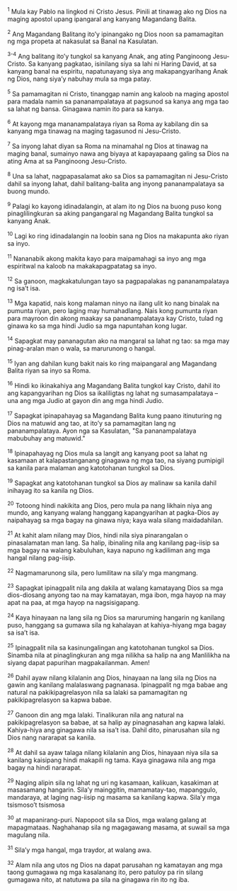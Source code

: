 <sup>1</sup>
Mula kay Pablo na lingkod ni Cristo Jesus. Pinili at tinawag ako ng Dios na maging apostol upang ipangaral ang kanyang Magandang Balita. 

<sup>2</sup>
Ang Magandang Balitang itoʼy ipinangako ng Dios noon sa pamamagitan ng mga propeta at nakasulat sa Banal na Kasulatan.

<sup>3-4</sup>
Ang balitang itoʼy tungkol sa kanyang Anak, ang ating Panginoong Jesu-Cristo. Sa kanyang pagkatao, isinilang siya sa lahi ni Haring David, at sa kanyang banal na espiritu, napatunayang siya ang makapangyarihang Anak ng Dios, nang siyaʼy nabuhay mula sa mga patay. 

<sup>5</sup>
Sa pamamagitan ni Cristo, tinanggap namin ang kaloob na maging apostol para madala namin sa pananampalataya at pagsunod sa kanya ang mga tao sa lahat ng bansa. Ginagawa namin ito para sa kanya. 

<sup>6</sup>
At kayong mga mananampalataya riyan sa Roma ay kabilang din sa kanyang mga tinawag na maging tagasunod ni Jesu-Cristo. 

<sup>7</sup>
Sa inyong lahat diyan sa Roma na minamahal ng Dios at tinawag na maging banal, sumainyo nawa ang biyaya at kapayapaang galing sa Dios na ating Ama at sa Panginoong Jesu-Cristo.

<sup>8</sup>
Una sa lahat, nagpapasalamat ako sa Dios sa pamamagitan ni Jesu-Cristo dahil sa inyong lahat, dahil balitang-balita ang inyong pananampalataya sa buong mundo. 

<sup>9</sup>
Palagi ko kayong idinadalangin, at alam ito ng Dios na buong puso kong pinaglilingkuran sa aking pangangaral ng Magandang Balita tungkol sa kanyang Anak. 

<sup>10</sup>
Lagi ko ring idinadalangin na loobin sana ng Dios na makapunta ako riyan sa inyo. 

<sup>11</sup>
Nananabik akong makita kayo para maipamahagi sa inyo ang mga espiritwal na kaloob na makakapagpatatag sa inyo. 

<sup>12</sup>
Sa ganoon, magkakatulungan tayo sa pagpapalakas ng pananampalataya ng isaʼt isa. 

<sup>13</sup>
Mga kapatid, nais kong malaman ninyo na ilang ulit ko nang binalak na pumunta riyan, pero laging may humahadlang. Nais kong pumunta riyan para mayroon din akong maakay sa pananampalataya kay Cristo, tulad ng ginawa ko sa mga hindi Judio sa mga napuntahan kong lugar. 

<sup>14</sup>
Sapagkat may pananagutan ako na mangaral sa lahat ng tao: sa mga may pinag-aralan man o wala, sa marurunong o hangal. 

<sup>15</sup>
Iyan ang dahilan kung bakit nais ko ring maipangaral ang Magandang Balita riyan sa inyo sa Roma.

<sup>16</sup>
Hindi ko ikinakahiya ang Magandang Balita tungkol kay Cristo, dahil ito ang kapangyarihan ng Dios sa ikaliligtas ng lahat ng sumasampalataya – una ang mga Judio at gayon din ang mga hindi Judio. 

<sup>17</sup>
Sapagkat ipinapahayag sa Magandang Balita kung paano itinuturing ng Dios na matuwid ang tao, at itoʼy sa pamamagitan lang ng pananampalataya. Ayon nga sa Kasulatan, "Sa pananampalataya mabubuhay ang matuwid." 

<sup>18</sup>
Ipinapahayag ng Dios mula sa langit ang kanyang poot sa lahat ng kasamaan at kalapastanganang ginagawa ng mga tao, na siyang pumipigil sa kanila para malaman ang katotohanan tungkol sa Dios. 

<sup>19</sup>
Sapagkat ang katotohanan tungkol sa Dios ay malinaw sa kanila dahil inihayag ito sa kanila ng Dios. 

<sup>20</sup>
Totoong hindi nakikita ang Dios, pero mula pa nang likhain niya ang mundo, ang kanyang walang hanggang kapangyarihan at pagka-Dios ay naipahayag sa mga bagay na ginawa niya; kaya wala silang maidadahilan. 

<sup>21</sup>
At kahit alam nilang may Dios, hindi nila siya pinarangalan o pinasalamatan man lang. Sa halip, ibinaling nila ang kanilang pag-iisip sa mga bagay na walang kabuluhan, kaya napuno ng kadiliman ang mga hangal nilang pag-iisip. 

<sup>22</sup>
Nagmamarunong sila, pero lumilitaw na silaʼy mga mangmang. 

<sup>23</sup>
Sapagkat ipinagpalit nila ang dakila at walang kamatayang Dios sa mga dios-diosang anyong tao na may kamatayan, mga ibon, mga hayop na may apat na paa, at mga hayop na nagsisigapang. 

<sup>24</sup>
Kaya hinayaan na lang sila ng Dios sa maruruming hangarin ng kanilang puso, hanggang sa gumawa sila ng kahalayan at kahiya-hiyang mga bagay sa isaʼt isa. 

<sup>25</sup>
Ipinagpalit nila sa kasinungalingan ang katotohanan tungkol sa Dios. Sinamba nila at pinaglingkuran ang mga nilikha sa halip na ang Manlilikha na siyang dapat papurihan magpakailanman. Amen! 

<sup>26</sup>
Dahil ayaw nilang kilalanin ang Dios, hinayaan na lang sila ng Dios na gawin ang kanilang malalaswang pagnanasa. Ipinagpalit ng mga babae ang natural na pakikipagrelasyon nila sa lalaki sa pamamagitan ng pakikipagrelasyon sa kapwa babae. 

<sup>27</sup>
Ganoon din ang mga lalaki. Tinalikuran nila ang natural na pakikipagrelasyon sa babae, at sa halip ay pinagnasahan ang kapwa lalaki. Kahiya-hiya ang ginagawa nila sa isaʼt isa. Dahil dito, pinarusahan sila ng Dios nang nararapat sa kanila. 

<sup>28</sup>
At dahil sa ayaw talaga nilang kilalanin ang Dios, hinayaan niya sila sa kanilang kaisipang hindi makapili ng tama. Kaya ginagawa nila ang mga bagay na hindi nararapat. 

<sup>29</sup>
Naging alipin sila ng lahat ng uri ng kasamaan, kalikuan, kasakiman at masasamang hangarin. Silaʼy mainggitin, mamamatay-tao, mapanggulo, mandaraya, at laging nag-iisip ng masama sa kanilang kapwa. Silaʼy mga tsismosoʼt tsismosa 

<sup>30</sup>
at mapanirang-puri. Napopoot sila sa Dios, mga walang galang at mapagmataas. Naghahanap sila ng magagawang masama, at suwail sa mga magulang nila. 

<sup>31</sup>
Silaʼy mga hangal, mga traydor, at walang awa. 

<sup>32</sup>
Alam nila ang utos ng Dios na dapat parusahan ng kamatayan ang mga taong gumagawa ng mga kasalanang ito, pero patuloy pa rin silang gumagawa nito, at natutuwa pa sila na ginagawa rin ito ng iba.